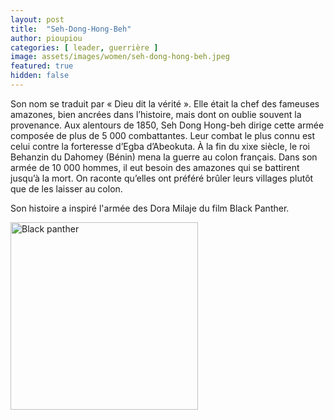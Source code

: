 ```yaml
---
layout: post
title:  "Seh-Dong-Hong-Beh"
author: pioupiou
categories: [ leader, guerrière ]
image: assets/images/women/seh-dong-hong-beh.jpeg
featured: true
hidden: false
---
```

 Son nom se traduit par « Dieu dit la vérité ». Elle était la chef des fameuses amazones, bien ancrées dans l’histoire, mais dont on oublie souvent la provenance. Aux alentours de 1850, Seh Dong Hong-beh dirige cette armée composée de plus de 5 000 combattantes. Leur combat le plus connu est celui contre la forteresse d’Egba d’Abeokuta. À la fin du xixe siècle, le roi Behanzin du Dahomey (Bénin) mena la guerre au colon français. Dans son armée de 10 000 hommes, il eut besoin des amazones qui se battirent jusqu’à la mort. On raconte qu’elles ont préféré brûler leurs villages plutôt que de les laisser au colon.

Son histoire a inspiré l'armée des Dora Milaje du film Black Panther.

<p class="mb-5"><img class="shadow-lg" src="{{site.baseurl}}/assets/images/misc/black-panther.jpeg" alt="Black panther" height="300" width="300" /></p>